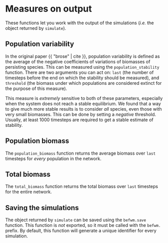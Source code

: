 # Measures on output

These functions let you work with the output of the simulations (*i.e.*
the object returned by `simulate`).

## Population variability

In the original paper {{ "brose" | cite }}, population variability is defined
as the average of the negative coefficients of variations of biomasses of
persisting species. This can be measured using the `population_stability`
function. There are two arguments you can act on: `last` (the number of
timesteps before the end on which the stability should be measured), and
`threshold` (the biomass under which populations are considered extinct for
the purpose of this measure).

This measure is *extremely* sensitive to both of these parameters, especially
when the system does not reach a stable equilibrium. We found that a
way to give much more stable results is to consider *all* species, even
those with very small biomasses. This can be done by setting a *negative*
threshold. Usually, at least 1000 timesteps are required to get a stable
estimate of stability.

## Population biomass

The `population_biomass` function returns the average biomass over `last`
timesteps for *every* population in the network.

## Total biomass

The `total_biomass` function returns the total biomass over `last`
timesteps for the entire network.

## Saving the simulations

The object returned by `simulate` can be saved using the `befwm.save`
function. This function is *not* exported, so it must be called with the
`befwm.` prefix. By default, this function will generate a unique identifier
for every simulation.
